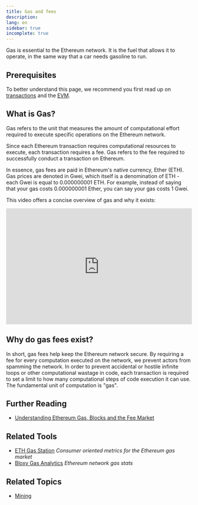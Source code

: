```yaml
---
title: Gas and fees
description:
lang: en
sidebar: true
incomplete: true
---
```


Gas is essential to the Ethereum network. It is the fuel that allows it to operate, in the same way that a car needs gasoline to run.

## Prerequisites

To better understand this page, we recommend you first read up on [transactions](/en/developers/docs/transactions/) and the [EVM](/en/developers/docs/evm/).

## What is Gas?

Gas refers to the unit that measures the amount of computational effort required to execute specific operations on the Ethereum network.

Since each Ethereum transaction requires computational resources to execute, each transaction requires a fee. Gas refers to the fee required to successfully conduct a transaction on Ethereum.

In essence, gas fees are paid in Ethereum's native currency, Ether (ETH). Gas prices are denoted in Gwei, which itself is a denomination of ETH - each Gwei is equal to 0.000000001 ETH. For example, instead of saying that your gas costs 0.000000001 Ether, you can say your gas costs 1 Gwei.

This video offers a concise overview of gas and why it exists:

<iframe width="100%" height="315" src="https://www.youtube.com/embed/AJvzNICwcwc" frameborder="0" allow="accelerometer; autoplay; clipboard-write; encrypted-media; gyroscope; picture-in-picture" allowfullscreen></iframe>

## Why do gas fees exist?

In short, gas fees help keep the Ethereum network secure. By requiring a fee for every computation executed on the network, we prevent actors from spamming the network. In order to prevent accidental or hostile infinite loops or other computational wastage in code, each transaction is required to set a limit to how many computational steps of code execution it can use. The fundamental unit of computation is "gas".

## Further Reading

- [Understanding Ethereum Gas, Blocks and the Fee Market](https://medium.com/@eric.conner/understanding-ethereum-gas-blocks-and-the-fee-market-d5e268bf0a0e)

## Related Tools

- [ETH Gas Station](https://ethgasstation.info/) _Consumer oriented metrics for the Ethereum gas market_
- [Bloxy Gas Analytics](https://stat.bloxy.info/superset/dashboard/gas/?standalone=true) _Ethereum network gas stats_

## Related Topics

- [Mining](/en/developers/docs/mining/)
